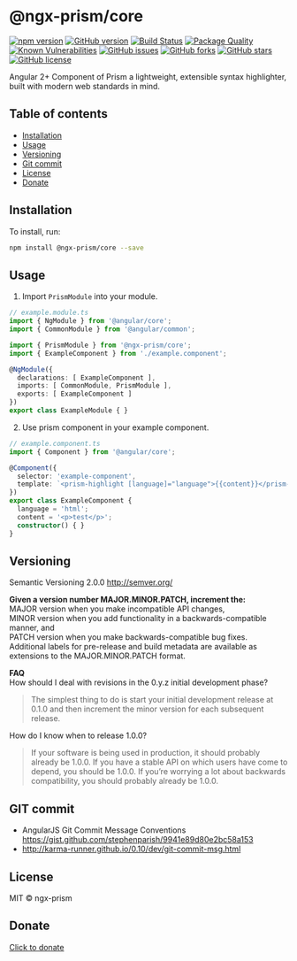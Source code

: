 # @ngx-prism/core

[![npm version](https://badge.fury.io/js/%40ngx-prism%2Fcore.svg)](https://badge.fury.io/js/%40ngx-prism%2Fcore)
[![GitHub version](https://badge.fury.io/gh/ngx-prism%2Fcore.svg)](https://badge.fury.io/gh/ngx-prism%2Fcore)
[![Build Status](https://travis-ci.org/ngx-prism/core.svg?branch=master)](https://travis-ci.org/ngx-prism/core)
[![Package Quality](http://npm.packagequality.com/shield/ngx-prism.svg)](http://packagequality.com/#?package=ngx-prism)
[![Known Vulnerabilities](https://snyk.io/test/npm/ngx-prism/badge.svg)](https://snyk.io/test/npm/ngx-prism)
[![GitHub issues](https://img.shields.io/github/issues/ngx-prism/core.svg)](https://github.com/ngx-prism/core/issues)
[![GitHub forks](https://img.shields.io/github/forks/ngx-prism/core.svg)](https://github.com/ngx-prism/core/network)
[![GitHub stars](https://img.shields.io/github/stars/ngx-prism/core.svg)](https://github.com/ngx-prism/core/stargazers)
[![GitHub license](https://img.shields.io/badge/license-MIT-blue.svg)](https://raw.githubusercontent.com/ngx-prism/core/master/LICENSE)

Angular 2+ Component of Prism a lightweight, extensible syntax highlighter, built with modern web standards in mind.

## Table of contents
* [Installation](#installation)
* [Usage](#usage)
* [Versioning](#versioning)
* [Git commit](#git-commit)
* [License](#license)
* [Donate](#donate)

## Installation

To install, run:

```bash
npm install @ngx-prism/core --save
```

## Usage

1. Import `PrismModule` into your module.
```typescript
// example.module.ts
import { NgModule } from '@angular/core';
import { CommonModule } from '@angular/common';

import { PrismModule } from '@ngx-prism/core';
import { ExampleComponent } from './example.component';

@NgModule({
  declarations: [ ExampleComponent ],
  imports: [ CommonModule, PrismModule ],
  exports: [ ExampleComponent ]
})
export class ExampleModule { }
```

2. Use prism component in your example component.
```typescript
// example.component.ts
import { Component } from '@angular/core';

@Component({
  selector: 'example-component',
  template: `<prism-highlight [language]="language">{{content}}</prism-highlight>`
})
export class ExampleComponent {
  language = 'html';
  content = '<p>test</p>';
  constructor() { }
}
```


## Versioning
Semantic Versioning 2.0.0 http://semver.org/

**Given a version number MAJOR.MINOR.PATCH, increment the:**   
MAJOR version when you make incompatible API changes,  
MINOR version when you add functionality in a backwards-compatible manner, and  
PATCH version when you make backwards-compatible bug fixes.  
Additional labels for pre-release and build metadata are available as extensions to the MAJOR.MINOR.PATCH format.

**FAQ**   
How should I deal with revisions in the 0.y.z initial development phase?  
>The simplest thing to do is start your initial development release at 0.1.0 and then increment the minor version for each subsequent release.

How do I know when to release 1.0.0?

>If your software is being used in production, it should probably already be 1.0.0. If you have a stable API on which users have come to depend, you should be 1.0.0. If you’re worrying a lot about backwards compatibility, you should probably already be 1.0.0.

## GIT commit
- AngularJS Git Commit Message Conventions https://gist.github.com/stephenparish/9941e89d80e2bc58a153
- http://karma-runner.github.io/0.10/dev/git-commit-msg.html

## License

MIT © ngx-prism

## Donate

[Click to donate](https://donorbox.org/help-creating-open-source-software)
